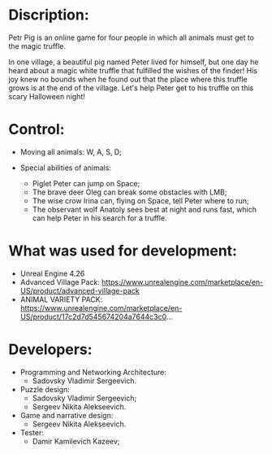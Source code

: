 Discription:
=========================
Petr Pig is an online game for four people in which all animals must get to the magic truffle.

In one village, a beautiful pig named Peter lived for himself, but one day he heard about a magic white truffle that fulfilled the wishes of the finder! His joy knew no bounds when he found out that the place where this truffle grows is at the end of the village. Let's help Peter get to his truffle on this scary Halloween night!

Control:
=========================
+ Moving all animals: W, A, S, D;

+ Special abilities of animals:
  + Piglet Peter can jump on Space;
  + The brave deer Oleg can break some obstacles with LMB;
  + The wise crow Irina can, flying on Space, tell Peter where to run;
  + The observant wolf Anatoly sees best at night and runs fast, which can help Peter in his search for a truffle.

What was used for development:
=========================
+ Unreal Engine 4.26
+ Advanced Village Pack: https://www.unrealengine.com/marketplace/en-US/product/advanced-village-pack
+ ANIMAL VARIETY PACK: https://www.unrealengine.com/marketplace/en-US/product/17c2d7d545674204a7644c3c0...

Developers:
=========================
+ Programming and Networking Architecture:
  + Sadovsky Vladimir Sergeevich.
+ Puzzle design:
  + Sadovsky Vladimir Sergeevich;
  + Sergeev Nikita Alekseevich.
+ Game and narrative design:
  + Sergeev Nikita Alekseevich.
+ Tester:
  + Damir Kamilevich Kazeev;
